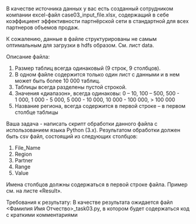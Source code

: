 В качестве источника данных у вас есть созданный сотрудником компании excel-файл case03_input_file.xlsx, содержащий в себе коэффициент эффективности партнёрской сети в стандартной для всех партнеров объемов продаж.

К сожалению, данные в файле структурированы не самым оптимальным для загрузки в hdfs образом.  См. лист data.

Описание файла:
1.	Размер таблиц всегда одинаковый (9 строк, 9 столбцов).
2.	В одном файле содержится только один лист с данными и в нем может быть более 10 000 таблиц.
3.	Таблицы всегда разделены пустой строкой. 
4.	Значения «диапазон», всегда одинаковы: 0 – 10, 100 – 500, 500 - 1 000, 1 000 - 5 000, 5 000 - 10 000, 10 000 - 100 000, > 100 000
5.	Название региона, всегда содержится в первой строке – в первом столбце таблицы

Ваша задача - написать скрипт обработки данного файла с использованием языка Python (3.х). Результатом обработки должен быть csv файл, состоящий из следующих столбцов:

1.	File_Name
2.	Region
3.	Partner
4.	Range
5.	Value

Имена столбцов должны содержаться в первой строке файла. Пример см. на листе «Result».

Требования к результату:
В качестве результата ожидается файл <Фамилия Имя Отчество>_task03.py,  в котором будет содержаться код с краткими комментариями
